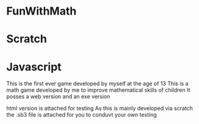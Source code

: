 # FunWithMath
# Scratch
# Javascript
This is the first ever game developed by myself at the age of 13
This is a math game developed by me to improve mathematical skills of children
It posses a web version and an exe version

html version is attached for testing
As this is mainly developed via scratch the .sb3 file is attached for you to conduvt your own testing
